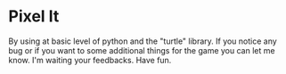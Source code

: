 # Pixel It
By using at basic level of python and the "turtle" library. 
If you notice any bug or if you want to some additional things for the game you can let me know. I'm waiting your feedbacks. 
Have fun.
